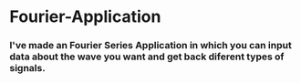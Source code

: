 # Fourier-Application

### I've made an Fourier Series Application in which you can input data about the wave you want and get back diferent types of signals.

